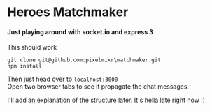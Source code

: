 # Heroes Matchmaker
#### Just playing around with socket.io and express 3

This should work

```
git clone git@github.com:pixelmixr\matchmaker.git
npm install
```
Then just head over to `localhost:3000`  
Open two browser tabs to see it propagate the chat messages.  

I'll add an explanation of the structure later.  It's hella late right now :)